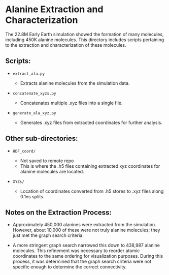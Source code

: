 # Alanine Extraction and Characterization

The 22.8M Early Earth simulation showed the formation of many molecules, including 450K alanine molecules. This directory includes scripts pertaining to the extraction and characterization of these molecules.

## Scripts:

- `extract_ala.py`
  - Extracts alanine molecules from the simulation data.

- `concatenate_xyzs.py`
  - Concatenates multiple .xyz files into a single file.

- `generate_ala_xyz.py`
  - Generates .xyz files from extracted coordinates for further analysis.

## Other sub-directories:

- `HDF_coord/`
  - Not saved to remote repo
  - This is where the .h5 files containing extracted xyz coordinates for alanine molecules are located.

- `XYZs/`
  - Location of coordinates converted from .h5 stores to .xyz files along 0.1ns splits.

## Notes on the Extraction Process:

- Approximately 450,000 alanines were extracted from the simulation. However, about 10,000 of these were not truly alanine molecules; they just met the graph search criteria.

- A more stringent graph search narrowed this down to 438,987 alanine molecules. This refinement was necessary to reorder atomic coordinates to the same ordering for visualization purposes. During this process, it was determined that the graph search criteria were not specific enough to determine the correct connectivity.
